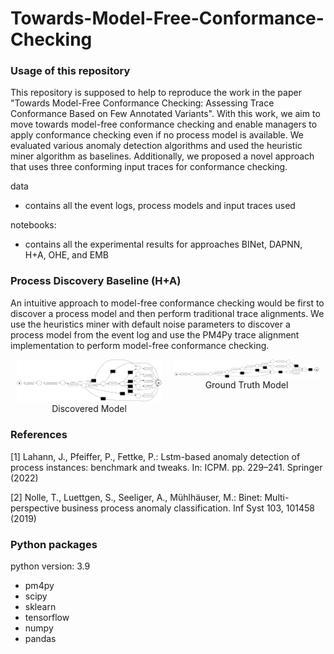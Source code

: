 # Towards-Model-Free-Conformance-Checking

### Usage of this repository
This repository is supposed to help to reproduce the work in the paper "Towards Model-Free Conformance Checking: Assessing Trace Conformance Based on Few Annotated Variants". With
this work, we aim to move towards model-free conformance checking and enable managers to apply conformance checking even if no process model is available. We evaluated various anomaly detection algorithms and used the heuristic miner algorithm as baselines. Additionally, we proposed a novel approach that uses three conforming input traces for conformance checking.

data
- contains all the event logs, process models and input traces used

notebooks:
- contains all the experimental results for approaches BINet, DAPNN, H+A, OHE, and EMB 


### Process Discovery Baseline (H+A)
An intuitive approach to model-free conformance checking would be first to discover a process model and then perform traditional trace alignments. We use the heuristics miner with default noise parameters to discover a process model from the event log and use the PM4Py trace alignment implementation to perform model-free conformance checking.

<div style="display: flex; justify-content: center; align-items: flex-start;">
  <div style="text-align: center; margin: 0 10px;">
    <img src="images/12A_discovered_model.png" alt="Discovered Model" style="width: 400px; height: auto;"/>
    <div>Discovered Model</div>
  </div>
  <div style="text-align: center; margin: 0 10px;">
    <img src="images/12A_ground_truth_model.png" alt="Ground Truth Model" style="width: 400px; height: auto;"/>
    <div>Ground Truth Model</div>
  </div>
</div>






### References
[1] Lahann, J., Pfeiffer, P., Fettke, P.: Lstm-based anomaly detection of process instances: benchmark and tweaks. In: ICPM. pp. 229–241. Springer (2022)

[2] Nolle, T., Luettgen, S., Seeliger, A., Mühlhäuser, M.: Binet: Multi-perspective business process anomaly classification. Inf Syst 103, 101458 (2019)

### Python packages
python version:	3.9
- pm4py
- scipy
- sklearn
- tensorflow
- numpy
- pandas
